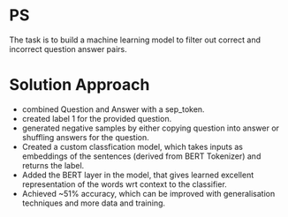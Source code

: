 # PS
The task is to build a machine learning model to filter out correct and incorrect
question answer pairs.

# Solution Approach

* combined Question and Answer with a sep_token.
* created label 1 for the provided question.
* generated negative samples by either copying question into answer or shuffling answers for the question.
* Created a custom classfication model, which takes inputs as embeddings of the sentences (derived from BERT Tokenizer)
and returns the label.
* Added the BERT layer in the model, that gives learned excellent representation of the words wrt context to the classifier.
* Achieved ~51% accuracy, which can be improved with generalisation techniques and more data and training.
